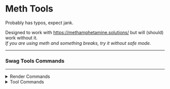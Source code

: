 # Meth Tools

Probably has typos, expect jank.

Designed to work with https://methamphetamine.solutions/ but will (should) work without it.\
*If you are using meth and something breaks, try it without safe mode.*

---

<h3>Swag Tools Commands</h3>

---

<details>
 <summary>Render Commands</summary>
 
 | Command | Description | Argument(s) | Default |
 | --- | --- | --- | --- |
 | m_render_fov_set | Sets FOV | `integer` | FOV at load time |
 | m_render_tracedelay_set | Sets bullet tracer lifespan (in seconds) | `integer` | `3` |
 | m_render_maxtraces_set | Sets maximum amount of bullet tracers allowed | `integer` | `1000` |
 | m_render_toggle_antiblind | Toggles anti ULX blind | | `False` |
 | m_render_toggle_antialert | Toggles anti on screen alerts | | `False` |
 | m_render_toggle_fullbright | Toggles fullbright | | `False` |
 | m_render_toggle_tracers_beam | Toggles bullet tracer beam effect | | `False` |
 | m_render_toggle_tracers_other | Toggles bullet tracers for other people | | `False` |
 | m_render_toggle_tracers_local | Toggles bullet tracers for LocalPlayer | | `False` |
 | m_render_toggle_bounce | Toggles the attack animation of players | | `True` |
 | m_render_toggle_rgb | Toggles rainbow physgun and player | | `False` |
</details>
<details>
 <summary>Tool Commands</summary>
 
 Command | Description | Argument(s) | Default |
 | --- | --- | --- | --- |
 | m_tools_gestureloop_set | Sets gesture for gestureloop | `string` | `Dance` |
 | m_tools_psay_message_set | Sets message for ULX psay spammer | `string` | `message` |
 | m_tools_os_set | Sets the OS that will be spoofed | `string—(Windows, Linux, OSX, BSD, POSIX, Other)` | OS at load time |
 | m_tools_toggle_gestureloop | Toggles gestureloop | | `False` |
 | m_tools_toggle_psay | Toggles ULX psay spammer | | `False` |
 | m_tools_toggle_guiopenurl | Toggles gui.OpenURL detour | | `True` |
 | m_tools_toggle_antigag | Toggles anti ULX gag | | `False` |
</details>
